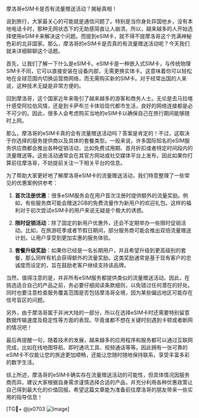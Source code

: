 摩洛哥eSIM卡是否有流量赠送活动？揭秘真相！

说到旅行，大家最关心的可能就是通信问题了。特别是当你身处异国他乡，没有本地电话卡时，那种无网状态下的无助感简直让人崩溃。所以，越来越多的人开始选择使用eSIM卡来解决这个问题。而提到eSIM卡，就不得不提摩洛哥这个充满神秘色彩的北非国家。那么，摩洛哥的eSIM卡是否真的有流量赠送活动呢？今天我们就来详细聊聊这个话题。

首先，让我们了解一下什么是eSIM卡。eSIM卡是一种嵌入式SIM卡，与传统物理SIM卡不同，它可以直接安装在设备内部，无需更换实体卡。这意味着你可以轻松地在全球范围内切换运营商网络，而无需购买新的SIM卡。对于经常出国的人来说，这种技术无疑是非常方便的。

回到摩洛哥，这个国家近年来吸引了越来越多的游客和商务人士。无论是去马拉喀什感受阿拉伯风情，还是到卡萨布兰卡体验现代都市生活，良好的网络连接都是必不可少的。因此，很多人会考虑购买当地的eSIM卡以确保自己在旅行期间能够随时上网。

那么，摩洛哥的eSIM卡真的会有流量赠送活动吗？答案是肯定的！不过，这取决于你选择的服务提供商以及具体的套餐类型。一般来说，许多国际知名的eSIM服务供应商都会推出各种促销活动，比如免费试用期、首月折扣或者特定时间段内的流量赠送等。这些活动通常会在其官方网站或社交媒体平台上发布，因此如果你打算前往摩洛哥，不妨提前关注一下相关平台的信息。

为了帮助大家更好地了解摩洛哥eSIM卡的流量赠送活动，我们特意整理了一些常见的优惠案例供参考：

1. **首次注册优惠**：很多eSIM服务会在用户首次注册时提供额外的流量奖励。例如，有些服务商可能会赠送2GB的免费流量作为新用户的欢迎礼包。这样的福利对于初次尝试eSIM卡的用户来说无疑是个极大的诱惑。

2. **限时促销活动**：除了固定的新用户优惠外，还会不定期举办一些限时促销活动。比如，在旅游旺季或者节假日期间，部分服务商可能会推出双倍流量赠送计划，让用户享受到更加实惠的服务体验。

3. **套餐升级奖励**：如果你已经是一名长期用户，并且希望升级到更高级别的套餐，那么同样有机会获得额外的流量奖励。这类奖励通常是基于现有客户的忠诚度而设定的，旨在鼓励老客户继续支持该品牌。

当然，值得注意的是，并非所有eSIM服务都提供类似的流量赠送活动。因此，在挑选适合自己的产品之前，务必要仔细阅读条款细则，以免错过任何潜在的好处。同时也要注意检查服务覆盖范围是否包括摩洛哥全境，因为某些偏远地区可能存在信号盲区的问题。

另外，由于摩洛哥属于非洲大陆的一部分，所以在选择eSIM卡时还需要特别留意数据传输速度及稳定性等方面的表现。毕竟谁都不想在关键时刻遇到卡顿或者断网的情况吧！

最后再提醒一句，随着技术的发展，越来越多的应用程序和服务都可以通过互联网完成，比如在线地图导航、即时通讯工具、视频通话等等。因此拥有一张可靠的eSIM卡不仅能让您的旅途更加顺畅，还能让您随时随地保持联系，享受丰富多彩的数字生活。

综上所述，摩洛哥的eSIM卡确实存在流量赠送活动的可能性，但具体情况因服务商而异。建议大家根据自身需求谨慎选择合适的产品，并充分利用各种优惠政策让自己得到最大化的价值回报。希望这篇文章能为准备前往摩洛哥的朋友带来一些实用的指导信息！

[TG💪+ @jx0703 ![Image](https://github.com/user-attachments/assets/dbca1d08-cadb-493c-b0ec-ad6f7a83f270)]